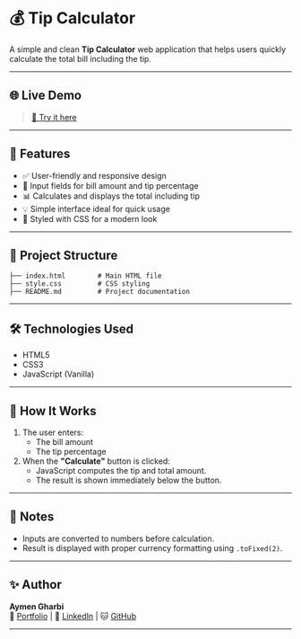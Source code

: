 # 💰 Tip Calculator

A simple and clean **Tip Calculator** web application that helps users quickly calculate the total bill including the tip.

---

## 🌐 Live Demo

> [🔗 Try it here](https://aym3ngharbi.github.io/Tip-Calculator/)

---

## 🚀 Features

- ✅ User-friendly and responsive design
- 💸 Input fields for bill amount and tip percentage
- 📊 Calculates and displays the total including tip
- 💡 Simple interface ideal for quick usage
- 🎨 Styled with CSS for a modern look

---

## 📁 Project Structure

```plaintext
├── index.html        # Main HTML file
├── style.css         # CSS styling
├── README.md         # Project documentation
```

---

## 🛠️ Technologies Used

- HTML5
- CSS3
- JavaScript (Vanilla)

---

## 🧠 How It Works

1. The user enters:
   - The bill amount
   - The tip percentage
2. When the **"Calculate"** button is clicked:
   - JavaScript computes the tip and total amount.
   - The result is shown immediately below the button.

---

## 📌 Notes

- Inputs are converted to numbers before calculation.
- Result is displayed with proper currency formatting using `.toFixed(2)`.

---

## ✨ Author

**Aymen Gharbi**  
🔗 [Portfolio](https://aym3ngharbi.github.io/Portfolio/) | 💼 [LinkedIn](https://www.linkedin.com/in/gharbi-aymen/) | 🐱 [GitHub](https://github.com/Aym3nGharbi)

---
